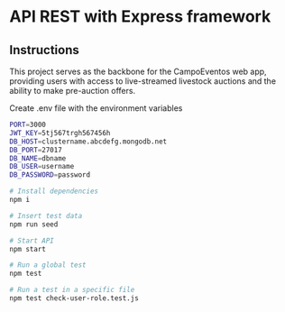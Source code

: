 # API REST with Express framework

## Instructions

This project serves as the backbone for the CampoEventos web app, providing users with access to live-streamed livestock auctions and the ability to make pre-auction offers.

Create .env file with the environment variables

```bash
PORT=3000
JWT_KEY=5tj567trgh567456h
DB_HOST=clustername.abcdefg.mongodb.net
DB_PORT=27017
DB_NAME=dbname
DB_USER=username
DB_PASSWORD=password
```

```bash
# Install dependencies
npm i

# Insert test data
npm run seed

# Start API
npm start

# Run a global test
npm test

# Run a test in a specific file
npm test check-user-role.test.js
```
